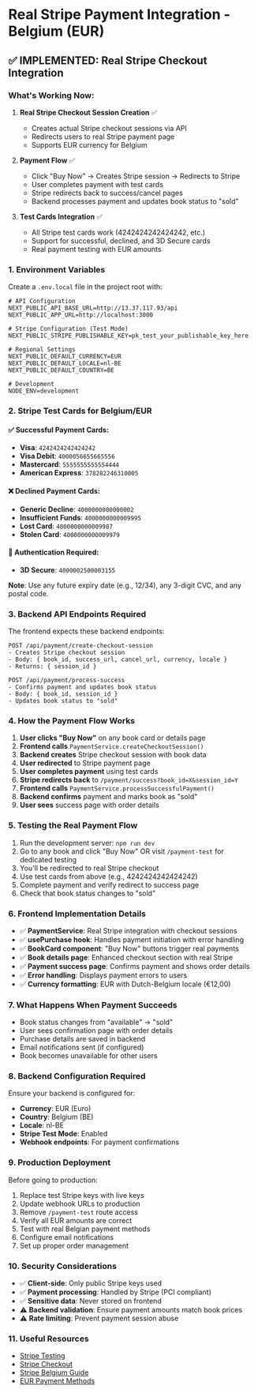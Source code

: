 # Real Stripe Payment Integration - Belgium (EUR)

## ✅ IMPLEMENTED: Real Stripe Checkout Integration

### What's Working Now:

1. **Real Stripe Checkout Session Creation** ✅

   - Creates actual Stripe checkout sessions via API
   - Redirects users to real Stripe payment page
   - Supports EUR currency for Belgium

2. **Payment Flow** ✅

   - Click "Buy Now" → Creates Stripe session → Redirects to Stripe
   - User completes payment with test cards
   - Stripe redirects back to success/cancel pages
   - Backend processes payment and updates book status to "sold"

3. **Test Cards Integration** ✅
   - All Stripe test cards work (4242424242424242, etc.)
   - Support for successful, declined, and 3D Secure cards
   - Real payment testing with EUR amounts

### 1. Environment Variables

Create a `.env.local` file in the project root with:

```env
# API Configuration
NEXT_PUBLIC_API_BASE_URL=http://13.37.117.93/api
NEXT_PUBLIC_APP_URL=http://localhost:3000

# Stripe Configuration (Test Mode)
NEXT_PUBLIC_STRIPE_PUBLISHABLE_KEY=pk_test_your_publishable_key_here

# Regional Settings
NEXT_PUBLIC_DEFAULT_CURRENCY=EUR
NEXT_PUBLIC_DEFAULT_LOCALE=nl-BE
NEXT_PUBLIC_DEFAULT_COUNTRY=BE

# Development
NODE_ENV=development
```

### 2. Stripe Test Cards for Belgium/EUR

#### ✅ Successful Payment Cards:

- **Visa**: `4242424242424242`
- **Visa Debit**: `4000056655665556`
- **Mastercard**: `5555555555554444`
- **American Express**: `378282246310005`

#### ❌ Declined Payment Cards:

- **Generic Decline**: `4000000000000002`
- **Insufficient Funds**: `4000000000009995`
- **Lost Card**: `4000000000009987`
- **Stolen Card**: `4000000000009979`

#### 🔐 Authentication Required:

- **3D Secure**: `4000002500003155`

**Note**: Use any future expiry date (e.g., 12/34), any 3-digit CVC, and any postal code.

### 3. Backend API Endpoints Required

The frontend expects these backend endpoints:

```
POST /api/payment/create-checkout-session
- Creates Stripe checkout session
- Body: { book_id, success_url, cancel_url, currency, locale }
- Returns: { session_id }

POST /api/payment/process-success
- Confirms payment and updates book status
- Body: { book_id, session_id }
- Updates book status to "sold"
```

### 4. How the Payment Flow Works

1. **User clicks "Buy Now"** on any book card or details page
2. **Frontend calls** `PaymentService.createCheckoutSession()`
3. **Backend creates** Stripe checkout session with book data
4. **User redirected** to Stripe payment page
5. **User completes payment** using test cards
6. **Stripe redirects back** to `/payment/success?book_id=X&session_id=Y`
7. **Frontend calls** `PaymentService.processSuccessfulPayment()`
8. **Backend confirms** payment and marks book as "sold"
9. **User sees** success page with order details

### 5. Testing the Real Payment Flow

1. Run the development server: `npm run dev`
2. Go to any book and click "Buy Now" OR visit `/payment-test` for dedicated testing
3. You'll be redirected to real Stripe checkout
4. Use test cards from above (e.g., 4242424242424242)
5. Complete payment and verify redirect to success page
6. Check that book status changes to "sold"

### 6. Frontend Implementation Details

- ✅ **PaymentService**: Real Stripe integration with checkout sessions
- ✅ **usePurchase hook**: Handles payment initiation with error handling
- ✅ **BookCard component**: "Buy Now" buttons trigger real payments
- ✅ **Book details page**: Enhanced checkout section with real Stripe
- ✅ **Payment success page**: Confirms payment and shows order details
- ✅ **Error handling**: Displays payment errors to users
- ✅ **Currency formatting**: EUR with Dutch-Belgium locale (€12,00)

### 7. What Happens When Payment Succeeds

- Book status changes from "available" → "sold"
- User sees confirmation page with order details
- Purchase details are saved in backend
- Email notifications sent (if configured)
- Book becomes unavailable for other users

### 8. Backend Configuration Required

Ensure your backend is configured for:

- **Currency**: EUR (Euro)
- **Country**: Belgium (BE)
- **Locale**: nl-BE
- **Stripe Test Mode**: Enabled
- **Webhook endpoints**: For payment confirmations

### 9. Production Deployment

Before going to production:

1. Replace test Stripe keys with live keys
2. Update webhook URLs to production
3. Remove `/payment-test` route access
4. Verify all EUR amounts are correct
5. Test with real Belgian payment methods
6. Configure email notifications
7. Set up proper order management

### 10. Security Considerations

- ✅ **Client-side**: Only public Stripe keys used
- ✅ **Payment processing**: Handled by Stripe (PCI compliant)
- ✅ **Sensitive data**: Never stored on frontend
- ⚠️ **Backend validation**: Ensure payment amounts match book prices
- ⚠️ **Rate limiting**: Prevent payment session abuse

### 11. Useful Resources

- [Stripe Testing](https://stripe.com/docs/testing)
- [Stripe Checkout](https://stripe.com/docs/payments/checkout)
- [Stripe Belgium Guide](https://stripe.com/docs/connect/country-guide/belgium)
- [EUR Payment Methods](https://stripe.com/docs/payments/payment-methods/overview#europe)
